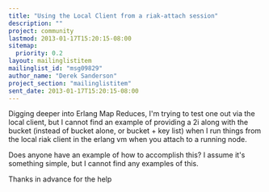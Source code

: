```yaml
---
title: "Using the Local Client from a riak-attach session"
description: ""
project: community
lastmod: 2013-01-17T15:20:15-08:00
sitemap:
  priority: 0.2
layout: mailinglistitem
mailinglist_id: "msg09829"
author_name: "Derek Sanderson"
project_section: "mailinglistitem"
sent_date: 2013-01-17T15:20:15-08:00
---
```



Digging deeper into Erlang Map Reduces, I'm trying to test one out via the
local client, but I cannot find an example of providing a 2i along with the
bucket (instead of bucket alone, or bucket + key list) when I run things
from the local riak client in the erlang vm when you attach to a running
node.

Does anyone have an example of how to accomplish this? I assume it's
something simple, but I cannot find any examples of this.

Thanks in advance for the help
